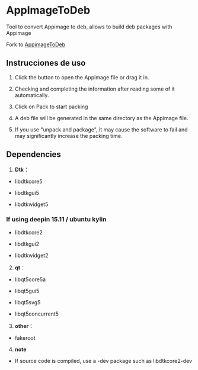 
# AppImageToDeb
Tool to convert Appimage to deb, allows to build deb packages with Appimage

Fork to [AppimageToDeb](https://gitee.com/deepin-community-store/AppimageToDeb) 


## Instrucciones de uso

  
1. Click the button to open the Appimage file or drag it in.

2. Checking and completing the information after reading some of it automatically.

3. Click on Pack to start packing

5. A deb file will be generated in the same directory as the Appimage file.

6. If you use "unpack and package", it may cause the software to fail and may significantly increase the packing time.

  

## Dependencies

  

1. **Dtk**：

- libdtkcore5

- libdtkgui5

- libdtkwidget5

### If using deepin 15.11 / ubuntu kylin

- libdtkcore2

- libdtkgui2

- libdtkwidget2

2. **qt**：

- libqt5core5a

- libqt5gui5

- libqt5svg5

- libqt5concurrent5

3. **other**：

- fakeroot

4. **note**

- If source code is compiled, use a -dev package such as libdtkcore2-dev
